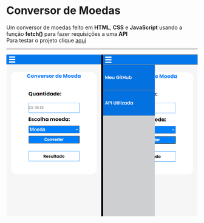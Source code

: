 # Conversor de Moedas
 Um conversor de moedas feito em **HTML**, **CSS** e **JavaScript** usando a função **fetch()** para fazer requisições a uma **API**
<br>
Para testar o projeto clique [aqui](https://jeanluca999.github.io/Conversor-de-Moedas/)
 ***
 ![preview](preview.png)
